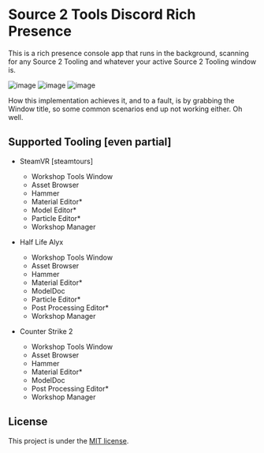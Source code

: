 # Source 2 Tools Discord Rich Presence

This is a rich presence console app that runs in the background, scanning for any Source 2 Tooling and whatever your active Source 2 Tooling window is.

![image](https://github.com/user-attachments/assets/92114448-763e-46f4-8a96-d72b58e25811)
![image](https://github.com/user-attachments/assets/f1d8a675-9c9c-4e8c-8513-a25d4518f7a9)
![image](https://github.com/user-attachments/assets/0bf57105-cd1d-45c5-947b-ddac4d221034)



How this implementation achieves it, and to a fault, is by grabbing the Window title, so some common scenarios end up not working either. Oh well.

## Supported Tooling [even partial]

- SteamVR [steamtours]
  - Workshop Tools Window 
  - Asset Browser
  - Hammer
  - Material Editor*
  - Model Editor*
  - Particle Editor*
  - Workshop Manager

- Half Life Alyx
  - Workshop Tools Window
  - Asset Browser
  - Hammer
  - Material Editor*
  - ModelDoc
  - Particle Editor*
  - Post Processing Editor*
  - Workshop Manager

- Counter Strike 2
  - Workshop Tools Window
  - Asset Browser
  - Hammer
  - Material Editor*
  - ModelDoc
  - Post Processing Editor*
  - Workshop Manager
 
## License
This project is under the [MIT license](LICENSE).
